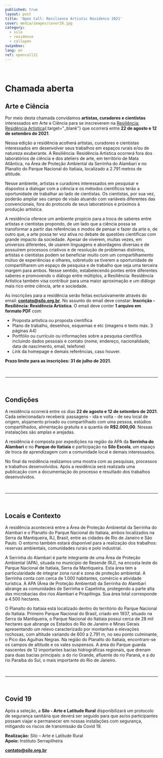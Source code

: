 ```yaml
---
published: true
layout: post
title: 'Open Call: Resilience Artistic Residence 2021'
cover: media/images/cover28.jpg
category:
  - silo
  - residence
  - callopen
swipebox:
lang: en
ref: opencall21
---
```


<br>

# Chamada aberta
## Arte e Ciência 

Por meio desta chamada convidamos **artistas, curadores e cientistas** interessados em Arte e Ciência para se inscreverem na [Resiliência: Residência Artística](https://resilience.silo.org.br/){:target="_blank"} que ocorrerá entre **22 de agosto e 12 de setembro de 2021**.

Nessa edição a residência acolherá artistas, curadores e cientistas interessados em desenvolver seus trabalhos em espaços rurais e/ou de natureza exuberante. A Resiliência: Residência Artística ocorrerá fora dos laboratórios de ciência e dos ateliers de arte, em território de Mata Atlântica, na Área de Proteção Ambiental da Serrinha do Alambari e no Planalto do Parque Nacional do Itatiaia, localizado a 2.791 metros de altitude.

Nesse ambiente, artistas e curadores interessados em pesquisar e dispostos a dialogar com a ciência e os métodos científicos terão a oportunidade de trabalhar ao lado de cientistas. Os cientistas, por sua vez, poderão ampliar seu campo de visão atuando com variáveis diferentes das convencionais, fora do protocolo de seus laboratórios e próximos à produção artística.

A residência oferece um ambiente propício para a troca de saberes entre artistas e cientistas propondo, de um lado que a ciência possa se transformar a partir das referências e modos de pensar e fazer da arte e, de outro que, a arte possa ter voz ativa no debate de questões científicas com grande impacto da sociedade. Apesar de viverem, muitas vezes, em universos diferentes, de usarem linguagens e abordagens diversas e de possuírem processos criativos e de resolução de problemas distintos, artistas e cientistas podem se beneficiar muito com um compartilhamento mútuo de experiências e olhares, sobretudo se tiverem a oportunidade de compartilharem um espaço de pesquisa e de trabalho que seja uma terceira margem para ambos. Nesse sentido, estabelecendo pontes entre diferentes saberes e promovendo o diálogo entre múltiplos, a Resiliência: Residência Artística também visa contribuir para uma maior aproximação e um diálogo mais rico entre ciência, arte e sociedade.  


As inscrições para a residência serão feitas exclusivamente através do email: **contato@silo.org.br**. No assunto do email deve constar: **Inscrição - Resiliência: Residência Artística**. O email deve conter **1 arquivo em formato PDF** com:

* Proposta artística ou proposta científica
* Plano de trabalho, desenhos, esquemas e etc (imagens e texto máx. 3 páginas A4) 
* Portfólio ou currículo ou informações sobre a pesquisa científica incluindo dados pessoais e contato (nome, endereço, nacionalidade, data de nascimento, email, telefone) 
* Link da homepage e demais referências, caso houver. 

**Prazo limite para as inscrições: 31 de julho de 2021.** 
 
 <br> 
 
 ---
 
 <br>
 
## Condições
A residência ocorrerá entre os dias **22 de agosto e 12 de setembro de 2021**. Cada selecionada/o receberá: passagens - ida e volta - de seu local de origem, alojamento privado ou compartilhado com uma pessoa, estúdios compartilhados, alimentação gratuita e a quantia de **R$2.000,00**. Nossas instalações são amplas e arejadas. 

A residência é composta por expedições na região da APA da **Serrinha do Alambari** e no **Parque do Itatiaia** e participação na **Silo Escola**, um espaço de troca de aprendizagem com a comunidade local e demais interessados. 

No final da residência realizamos uma mostra com as pesquisas, processos e trabalhos desenvolvidos. Após a residência será realizada uma publicação com a documentação do processo e resultado dos trabalhos desenvolvidos.
 
 <br> 
 
 ---
 
 <br>
 
 
## Locais e Contexto
A residência acontecerá entre a Área de Proteção Ambiental da Serrinha do Alambari e o Planalto do Parque Nacional do Itatiaia, ambos localizados na Serra da Mantiqueira, RJ, Brasil, entre as cidades de Rio de Janeiro e São Paulo. O entorno também estará disponível para a realização dos trabalhos: reservas ambientais, comunidades rurais e polo industrial.

A Serrinha do Alambari é parte integrante de uma Área de Proteção Ambiental (APA), situada no município de Resende (RJ), na encosta leste do Parque Nacional de Itatiaia, Serra da Mantiqueira. Esta área tem a particularidade de integrar zona rural e zona de proteção ambiental. A Serrinha conta com cerca de 1.000 habitantes, comércio e atividade turística. A APA (Área de Proteção Ambiental) da Serrinha do Alambari abrange as comunidades de Serrinha e Capelinha, protegendo a parte alta das microbacias dos rios Alambari e Pirapitinga. Sua área total corresponde a 4.500 hectares.

O Planalto do Itatiaia está localizado dentro do território do Parque Nacional do Itatiaia. Primeiro Parque Nacional do Brasil, criado em 1937, situado na Serra da Mantiqueira, o Parque Nacional do Itatiaia possui cerca de 28 mil hectares que abrange os Estados do Rio de Janeiro e Minas Gerais apresentando um relevo caracterizado por montanhas e elevações rochosas, com altitude variando de 600 a 2.791 m, no seu ponto culminante, o Pico das Agulhas Negras. Na região do Planalto do Itatiaia, encontram-se os campos de altitude e os vales suspensos. A área do Parque guarda nascentes de 12 importantes bacias hidrográficas regionais, que drenam para duas bacias principais: a do rio Grande, afluente do rio Paraná, e a do rio Paraíba do Sul, o mais importante do Rio de Janeiro.

 <br> 
 
 ---
 
 <br>
 
 
## Covid 19

Após a seleção, a **Silo - Arte e Latitude Rural** disponibilizará um protocolo de segurança sanitária que deverá ser seguido para que as/os participantes possam viajar e permanecer em nossas instalações com segurança, mitigando os riscos de transmissão da Covid 19.


**Realização:** Silo – Arte e Latitude Rural <br>
**Apoio:** Instituto Serrapilheira


**contato@silo.org.br**                                                                                     


<br>